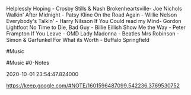 Helplessly Hoping - Crosby Stills & Nash
Brokenheartsville- Joe Nichols
Walkin' After Midnight - Patsy Kline
On the Road Again - Willie Nelson
Everybody's Talkin' - Harry Nilsson
If You Could read my Mind- Gordon Lightfoot 
No Time to Die, Bad Guy - Billie Eillish
Show Me the Way - Peter Frampton
If You Leave - OMD
Lady Madonna - Beatles
Mrs Robinson - Simon & Garfunkel 
For What its Worth - Buffalo Springfield



#Music
 #Music #0-Notes
2020-10-01 23:54:47.824000
https://keep.google.com/#NOTE/1601596487099.542236.3769530752